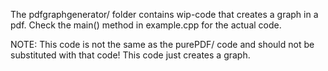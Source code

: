 The pdfgraphgenerator/ folder contains wip-code that creates a graph
in a pdf. Check the main() method in example.cpp for the actual code.

NOTE: This code is not the same as the purePDF/ code and should not be
substituted with that code! This code just creates a graph.

